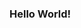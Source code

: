 ### Hello World!


<!--
**mohamedadnane8/mohamedadnane8** is a ✨ _special_ ✨ repository because its `README.md` (this file) appears on your GitHub profile.

- 🏫 I’m studying at Al Akhawayn University.
-> Majoring in Computer Science. 
-> Minoring in Business Administration.

I am a tutor at Center of Learning Excellence teaching:
-> Introduction to computer programming 
-> Data Structures
-> Object Orriented Programming
-> Discrete Mathematics

- 🔭 I’m currently working on CS50 Web Projects!
- 🌱 I’m currently learning: Django, python, javascript
- 📫 How to reach me: mohamed.adnane8@gmail.com
